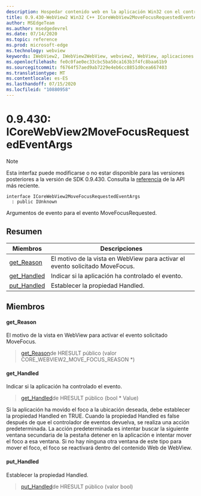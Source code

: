 ```yaml
---
description: Hospedar contenido web en la aplicación Win32 con el control Microsoft Edge WebView2
title: 0.9.430-WebView2 Win32 C++ ICoreWebView2MoveFocusRequestedEventArgs
author: MSEdgeTeam
ms.author: msedgedevrel
ms.date: 07/14/2020
ms.topic: reference
ms.prod: microsoft-edge
ms.technology: webview
keywords: IWebView2, IWebView2WebView, webview2, WebView, aplicaciones Win32, Win32, Edge, ICoreWebView2, ICoreWebView2Host, control de explorador, HTML Edge
ms.openlocfilehash: fe0c0fae0ec33cbc5ba50ca163b3f4fc8baa61b9
ms.sourcegitcommit: f6764f57aed9ab7229e4eb6cc8851d0cea667403
ms.translationtype: MT
ms.contentlocale: es-ES
ms.lasthandoff: 07/15/2020
ms.locfileid: "10880958"
---
```

# 0.9.430: ICoreWebView2MoveFocusRequestedEventArgs 

> [!NOTE]
> Esta interfaz puede modificarse o no estar disponible para las versiones posteriores a la versión de SDK 0.9.430. Consulta la [referencia](../../../webview2-api-reference.md) de la API más reciente.

```
interface ICoreWebView2MoveFocusRequestedEventArgs
  : public IUnknown
```

Argumentos de evento para el evento MoveFocusRequested.

## Resumen

 Miembros                        | Descripciones
--------------------------------|---------------------------------------------
[get_Reason](#get_reason) | El motivo de la vista en WebView para activar el evento solicitado MoveFocus.
[get_Handled](#get_handled) | Indicar si la aplicación ha controlado el evento.
[put_Handled](#put_handled) | Establecer la propiedad Handled.

## Miembros

#### get_Reason 

El motivo de la vista en WebView para activar el evento solicitado MoveFocus.

> [get_Reason](#get_reason)de HRESULT público (valor CORE_WEBVIEW2_MOVE_FOCUS_REASON *)

#### get_Handled 

Indicar si la aplicación ha controlado el evento.

> [get_Handled](#get_handled)de HRESULT público (bool * Value)

Si la aplicación ha movido el foco a la ubicación deseada, debe establecer la propiedad Handled en TRUE. Cuando la propiedad Handled es false después de que el controlador de eventos devuelva, se realiza una acción predeterminada. La acción predeterminada es intentar buscar la siguiente ventana secundaria de la pestaña detener en la aplicación e intentar mover el foco a esa ventana. Si no hay ninguna otra ventana de este tipo para mover el foco, el foco se reactivará dentro del contenido Web de WebView.

#### put_Handled 

Establecer la propiedad Handled.

> [put_Handled](#put_handled)de HRESULT público (valor bool)

